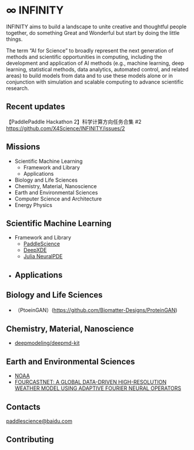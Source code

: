 # ∞ INFINITY 

INFINITY aims to build a landscape to unite creative and thoughtful people together, do something Great and Wonderful but start by doing the little things.

The term “AI for Science” to broadly represent the next generation of methods and scientific opportunities in computing, including the development and application of AI methods (e.g., machine learning, deep learning, statistical methods, data analytics, automated control, and related areas) to build models from data and to use these models alone or in conjunction with simulation and scalable computing to advance scientific research. 

## Recent updates
【PaddlePaddle Hackathon 2】科学计算方向任务合集 #2
https://github.com/X4Science/INFINITY/issues/2

## Missions
- Scientific Machine Learning
  - Framework and Library
  - Applications
- Biology and Life Sciences
- Chemistry, Material, Nanoscience
- Earth and Environmental Sciences
- Computer Science and Architecture
- Energy Physics

## Scientific Machine Learning
- Framework and Library
  - [PaddleScience](https://github.com/paddlepaddle/paddlescience)
  - [DeepXDE](https://deepxde.readthedocs.io/en/latest/)
  - [Julia NeuralPDE](https://github.com/SciML/NeuralPDE.jl)
- Applications
  -  

## Biology and Life Sciences
- （PtoeinGAN）(https://github.com/Biomatter-Designs/ProteinGAN)

## Chemistry, Material, Nanoscience
- [deepmodeling/deepmd-kit](https://github.com/deepmodeling/deepmd-kit/tree/paddle)

## Earth and Environmental Sciences
- [NOAA](https://www.star.nesdis.noaa.gov/star/)
- [FOURCASTNET: A GLOBAL DATA-DRIVEN HIGH-RESOLUTION WEATHER MODEL USING ADAPTIVE FOURIER NEURAL OPERATORS](https://arxiv.org/pdf/2202.11214.pdf)

## Contacts
paddlescience@baidu.com

## Contributing
